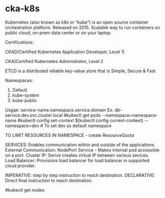 # cka-k8s
Kubernetes (also known as k8s or “kube”) is an open source container orchestration platform.
Released on 2015.
Scalable way to run containers on public cloud, on-prem data center or on your laptop.

Certifications:

CKAD(Certified Kubernetes Application Developer, Level 1)

CKA(Certified Kubernetes Administrator, Level 2

ETCD is a distributed reliable key-value store that is Simple, Secure & Fast

Namespaces:
1. Default
2. kube-system
3. kube-public

Usgae: service-name.namespace.service.domain
Ex. db-service.dev.svc.cluster.local
#kubectl get pods --namespace=namespace-name
#kubectl config set-context $(kubectl config current-context) --namespace=dev # To set dev as default namespace

TO LIMIT RESOURCES IN NAMESPACE - create ResourceQuota

SERVICES:
Enables communication within and outside of the applications.
External Communication: NodePort Service - Makes internal pod accessible on a port.
Cluster IP: Serive creates virtual IP between various sevices. 
Load Balancer: Provisions load balancer for load balancer in supported cloud provider.

IMPERATIVE: step by step instruction to reach destination.
DECLARATIVE: Direct final instruction to reach destination.

#kubectl get nodes
